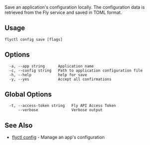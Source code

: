 Save an application's configuration locally. The configuration data is
retrieved from the Fly service and saved in TOML format.

## Usage
~~~
flyctl config save [flags]
~~~

## Options

~~~
  -a, --app string      Application name
  -c, --config string   Path to application configuration file
  -h, --help            help for save
  -y, --yes             Accept all confirmations
~~~

## Global Options

~~~
  -t, --access-token string   Fly API Access Token
      --verbose               Verbose output
~~~

## See Also

* [flyctl config](/docs/flyctl/config/)	 - Manage an app's configuration

